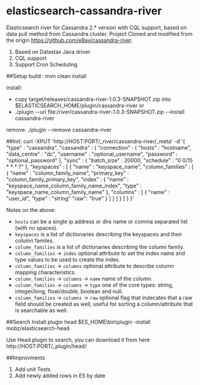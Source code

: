 elasticsearch-cassandra-river
=============================
Elasticsearch river for Cassandra 2.* version with CQL support, based on data pull method from Cassandra cluster. Project Cloned and modified from the origin https://github.com/eBay/cassandra-river.

1. Based on Datastax Java driver
2. CQL support
3. Support Cron Scheduling

##Setup
build : mvn clean install

install:

- copy target/releases/cassandra-river-1.0.3-SNAPSHOT.zip into $ELASTICSEARCH_HOME/plugin/cassandra-river
  or
- ./plugin --url file:/river/cassandra-river-1.0.3-SNAPSHOT.zip --install cassandra-river

remove:
 ./plugin --remove cassandra-river

##Init:
    curl -XPUT 'http://HOST:PORT/_river/cassandra-river/_meta' -d '{
        "type" : "cassandra",
        "cassandra" : {
            "connection" :
            {
                "hosts" : "hostname",
                "data_centre" : "dc",
                "username" : "optional_username",
                "password" : "optional_password"
            },
            "sync" :
            {
                "batch_size" : 20000,
                "schedule" : "0 0/15 * * * ?"
            },
            "keyspaces" :
            [
                {
                    "name" : "keyspace_name",
                    "column_families" :
                    [
                        {
                            "name" : "column_family_name",
                            "primary_key" : "column_family_primary_key",
                            "index" :
                            {
                                "name" : "keyspace_name_column_family_name_index",
                                "type" : "keyspace_name_column_family_name"
                            },
                            "columns" :
                            [
                                {
                                    "name" : "user_id",
                                    "type" : "string"
                                    "raw": "true"
                                }
                            ]
                        }
                    ]
                }
            ]
        }
    }'

Notes on the above:

 * `hosts` can be a single ip address or dns name or comma separated list (with no spaces).
 * `keyspaces` is a list of dictionaries describing the keyspaces and their column familes.
 * `column_families` is a list of dictionaries describing the column family.
 * `column_families` -> `index` optional attribute to set the index name and type values to be used to create the index.
 * `column_families` -> `columns` optional attribute to describe column mapping characteristics.
 * `column_families` -> `columns` -> `name` name of the column
 * `column_families` -> `columns` -> `type` one of the core types: string, integer/long, float/double, boolean and null.
 * `column_families` -> `columns` -> `raw` optional flag that indecates that a raw field should be created as well, useful for sorting a column/attribute that is searchable as well.

##Search
Install plugin head
$ES_HOME\bin\plugin -install mobz/elasticsearch-head

Use Head plugin to search, you can download it from here
http://HOST:PORT/_plugin/head/


##Improvments
1. Add unit Tests
2. Add newly added rows in ES by date